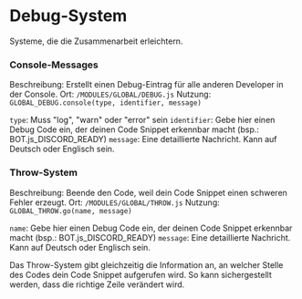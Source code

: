 # Debug-System
Systeme, die die Zusammenarbeit erleichtern.

### Console-Messages
Beschreibung: Erstellt einen Debug-Eintrag für alle anderen Developer in der Console.
Ort: `/MODULES/GLOBAL/DEBUG.js`
Nutzung: `GLOBAL_DEBUG.console(type, identifier, message)` 

`type`: Muss "log", "warn" oder "error" sein
`identifier`: Gebe hier einen Debug Code ein, der deinen Code Snippet erkennbar macht (bsp.: BOT.js_DISCORD_READY)
`message`: Eine detaillierte Nachricht. Kann auf Deutsch oder Englisch sein.


### Throw-System
Beschreibung: Beende den Code, weil dein Code Snippet einen schweren Fehler erzeugt.
Ort: `/MODULES/GLOBAL/THROW.js`
Nutzung: `GLOBAL_THROW.go(name, message)` 

`name`: Gebe hier einen Debug Code ein, der deinen Code Snippet erkennbar macht (bsp.: BOT.js_DISCORD_READY)
`message`: Eine detaillierte Nachricht. Kann auf Deutsch oder Englisch sein.

Das Throw-System gibt gleichzeitig die Information an, an welcher Stelle des Codes dein Code Snippet aufgerufen wird. So kann sichergestellt werden, dass die richtige Zeile verändert wird.

